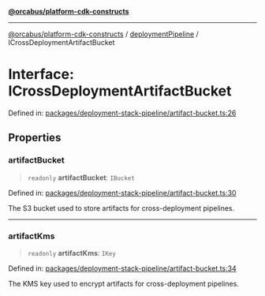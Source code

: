 [**@orcabus/platform-cdk-constructs**](../../../../README.md)

***

[@orcabus/platform-cdk-constructs](../../../../README.md) / [deploymentPipeline](../README.md) / ICrossDeploymentArtifactBucket

# Interface: ICrossDeploymentArtifactBucket

Defined in: [packages/deployment-stack-pipeline/artifact-bucket.ts:26](https://github.com/OrcaBus/platform-cdk-constructs/blob/eb710b2f105d22a64c8abea3b2245773c2378377/packages/deployment-stack-pipeline/artifact-bucket.ts#L26)

## Properties

### artifactBucket

> `readonly` **artifactBucket**: `IBucket`

Defined in: [packages/deployment-stack-pipeline/artifact-bucket.ts:30](https://github.com/OrcaBus/platform-cdk-constructs/blob/eb710b2f105d22a64c8abea3b2245773c2378377/packages/deployment-stack-pipeline/artifact-bucket.ts#L30)

The S3 bucket used to store artifacts for cross-deployment pipelines.

***

### artifactKms

> `readonly` **artifactKms**: `IKey`

Defined in: [packages/deployment-stack-pipeline/artifact-bucket.ts:34](https://github.com/OrcaBus/platform-cdk-constructs/blob/eb710b2f105d22a64c8abea3b2245773c2378377/packages/deployment-stack-pipeline/artifact-bucket.ts#L34)

The KMS key used to encrypt artifacts for cross-deployment pipelines.
